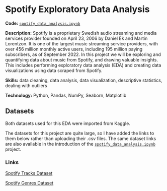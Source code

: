 # Spotify Exploratory Data Analysis

__Code:__
[`spotify_data_analysis.ipynb`](https://github.com/mattabruzzeseott/data_analysis_portfolio/blob/main/spotify_eda/spotify_data_analysis.ipynb)

__Description:__
Spotify is a proprietary Swedish audio streaming and media services provider founded on April 23, 2006 by Daniel Ek and Martin Lorentzon. It is one of the largest music streaming service providers, with over 456 million monthly active users, including 195 million paying subscribers, as of September 2022. In this project we will be exploring and quantifying data about music from Spotify, and drawing valuable insights. This includes performing exploratory data analysis (EDA) and creating data visualizations using data scraped from Spotify.

__Skills:__
data cleaning, data analysis, data visualization, descriptive statistics, dealing with outliers

__Technology:__
Python, Pandas, NumPy, Seaborn, Matplotlib

## Datasets

Both datasets used for this EDA were imported from Kaggle.

The datasets for this project are quite large, so I have added the links to them below rather than uploading their .csv files. The same dataset links are also available in the introduction of the [`spotify_data_analysis.ipynb`](https://github.com/mattabruzzeseott/data_analysis_portfolio/blob/main/spotify_eda/spotify_data_analysis.ipynb) project.

### Links

[Spotify Tracks Dataset](https://www.kaggle.com/datasets/lehaknarnauli/spotify-datasets?select=tracks.csv)

[Spotify Genres Dataset](https://www.kaggle.com/datasets/zaheenhamidani/ultimate-spotify-tracks-db?select=SpotifyFeatures.csv)
